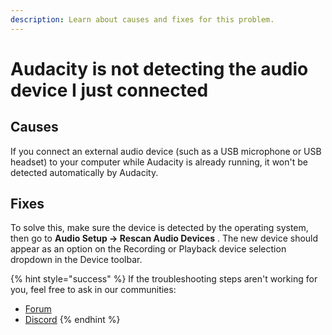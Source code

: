 ```yaml
---
description: Learn about causes and fixes for this problem.
---
```


# Audacity is not detecting the audio device I just connected

## Causes

If you connect an external audio device (such as a USB microphone or USB headset) to your computer while Audacity is already running, it won't be detected automatically by Audacity.

## Fixes

To solve this, make sure the device is detected by the operating system, then go to **Audio Setup -> Rescan Audio Devices** . The new device should appear as an option on the Recording or Playback device selection dropdown in the Device toolbar.

{% hint style="success" %}
If the troubleshooting steps aren't working for you, feel free to ask in our communities:&#x20;

* [Forum](https://forum.audacityteam.org/)
* [Discord](https://discord.gg/audacity)
{% endhint %}
